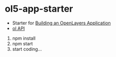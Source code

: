 # ol5-app-starter

- Starter for [Building an OpenLayers Application](https://openlayers.org/en/latest/doc/tutorials/bundle.html) 
- [ol API](https://openlayers.org/en/v5.1.3/apidoc/)

1. npm install
2. npm start
3. start coding...